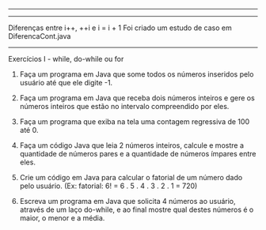 ------------------------------------------------------
------------------------------------------------------
Diferenças entre i++, ++i e i = i + 1
Foi criado um estudo de caso em DiferencaCont.java

------------------------------------------------------


Exercícios I - while, do-while ou for

1. Faça um programa em Java que some todos os números inseridos pelo usuário até que ele digite -1.

2. Faça um programa em Java que receba dois números inteiros e gere os números inteiros que estão no intervalo compreendido por eles. 

3. Faça um programa que exiba na tela uma contagem regressiva de 100 até 0.

4. Faça um código Java que leia 2 números inteiros, calcule e mostre a quantidade de números pares e a quantidade de números ímpares entre eles.

5. Crie um código em Java para calcular o fatorial de um número dado pelo usuário. (Ex: fatorial: 6! = 6 . 5 . 4 . 3 . 2 . 1 = 720)

6. Escreva um programa em Java que solicita 4 números ao usuário, através de um laço do-while, e ao final mostre qual destes números é o maior, o menor e a média.


